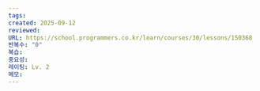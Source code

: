```yaml
---
tags:
created: 2025-09-12
reviewed:
URL: https://school.programmers.co.kr/learn/courses/30/lessons/150368
반복수: "0"
복습:
중요성:
레이팅: Lv. 2
메모:
---
```

